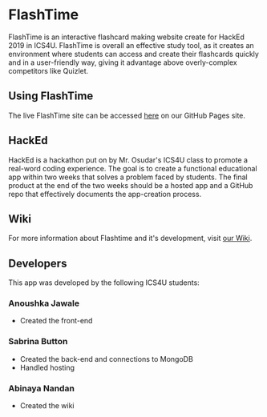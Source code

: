 # FlashTime
FlashTime is an interactive flashcard making website create for HackEd 2019 in ICS4U. FlashTime is overall an effective study tool, as it creates an environment where students can access and create their flashcards quickly and in a user-friendly way, giving it advantage above overly-complex competitors like Quizlet.

## Using FlashTime
The live FlashTime site can be accessed [here](https://ayjackson-ics4u.github.io/SAA-HackEd/src/index.html) on our GitHub Pages site. 

## HackEd
HackEd is a hackathon put on by Mr. Osudar's ICS4U class to promote a real-word coding experience. The goal is to create a functional educational app within two weeks that solves a problem faced by students. The final product at the end of the two weeks should be a hosted app and a GitHub repo that effectively documents the app-creation process.   

## Wiki
For more information about Flashtime and it's development, visit [our Wiki](https://github.com/AYJACKSON-ICS4U/SAA-HackEd/wiki).

## Developers
This app was developed by the following ICS4U students:
### Anoushka Jawale
- Created the front-end
### Sabrina Button
- Created the back-end and connections to MongoDB
- Handled hosting
### Abinaya Nandan
- Created the wiki

